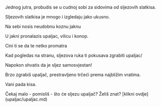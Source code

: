 Jednog jutra, probudis se u cudnoj sobi za sidovima od sljezovih slatkisa.

Sljezovih slatkisa je mnogo i izgledaju jako ukusno.

Na sebi nosis neudobnu koznu jaknu

U jakni pronalazis upaljac, vilicu i konop.

Cini ti se da te netko promatra

Kad pogledas na stranu, sljezova ruka ti pokusava zgrabiti upaljac/

Napokon shvatis da je sljez samosvjestan!

Brzo zgrabiš upaljač, prestravljeno trčeći prema najbližim vratima.

Vani pada kisa.

Čekaj malo - pomisliš - što će sljezu upaljač?
Želiš znat? [klikni ovdje] (upaljac/upaljac.md)
